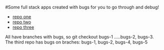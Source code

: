#Some full stack apps created with bugs for you to go through and debug! 


* [repo one](https://github.com/gSchool/books-bugs)
* [repo two](https://github.com/gSchool/helpdesk)
* [repo three](https://github.com/gSchool/Artist-bugs)

All have branches with bugs, so git checkout bugs-1 .....bugs-2, bugs-3. The third repo has bugs on braches: bugs-1, bugs-2, bugs-4, bugs-5

